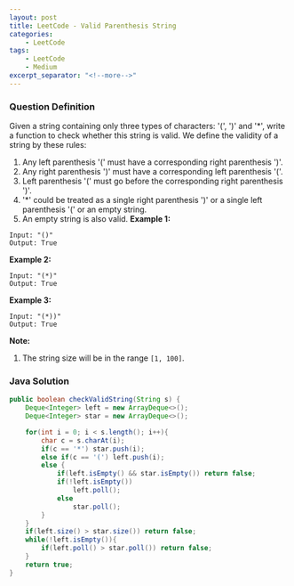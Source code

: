 ```yaml
---
layout: post
title: LeetCode - Valid Parenthesis String
categories:
    - LeetCode
tags:
    - LeetCode
    - Medium
excerpt_separator: "<!--more-->"
---
```


### Question Definition
Given a string containing only three types of characters: '(', ')' and '*', write a function to check whether this string is valid. We define the validity of a string by these rules:

1. Any left parenthesis '(' must have a corresponding right parenthesis ')'.
2. Any right parenthesis ')' must have a corresponding left parenthesis '('.
3. Left parenthesis '(' must go before the corresponding right parenthesis ')'.
4. '*' could be treated as a single right parenthesis ')' or a single left parenthesis '(' or an empty string.
5. An empty string is also valid.
**Example 1:**
```
Input: "()"
Output: True
```
**Example 2:**
```
Input: "(*)"
Output: True
```
**Example 3:**
```
Input: "(*))"
Output: True
```
**Note:**
1. The string size will be in the range `[1, 100]`.
### Java Solution
```java
public boolean checkValidString(String s) {
    Deque<Integer> left = new ArrayDeque<>();
    Deque<Integer> star = new ArrayDeque<>();

    for(int i = 0; i < s.length(); i++){
        char c = s.charAt(i);
        if(c == '*') star.push(i);
        else if(c == '(') left.push(i);
        else {
            if(left.isEmpty() && star.isEmpty()) return false;
            if(!left.isEmpty())
                left.poll();
            else
                star.poll();
        }
    }
    if(left.size() > star.size()) return false;
    while(!left.isEmpty()){
        if(left.poll() > star.poll()) return false;
    }
    return true;
}
```